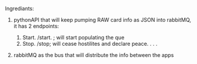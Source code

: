 Ingrediants:

1. pythonAPI that will keep pumping RAW card info as JSON into rabbitMQ, it has 2 endpoints:
    1. Start. /start. ; will start populating the que
    2. Stop. /stop; will cease hostilites and declare peace. . . .

2. rabbitMQ as the bus that will distribute the info between the apps
